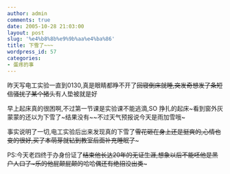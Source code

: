 ```yaml
---
author: admin
comments: true
date: 2005-10-28 21:03:00
layout: post
slug: '%e4%b8%8b%e9%9b%aa%e4%ba%86'
title: 下雪了~~~
wordpress_id: 57
categories:
- 蛋疼的事
---
```


昨天写电工实验一直到0130,真是眼睛都睁不开了~~回寝倒床就睡,突发奇想发了条短信骚扰了某个猪头~~有人垫被就是好

早上起床真的很困啊,不过第一节课是实验课不能逃滴,SO 挣扎的起床~看到窗外灰蒙蒙的还以为下雪了~结果没有~~不过天气预报说今天是雨加雪哦~

事实说明了一切,电工实验后出来发现真的下雪了~~雪花砸在身上还是挺爽的,心情也变的很好,买了本萌芽就钻到教室后面补充睡眠了~~~

PS:今天老四终于办身份证了~~结束他长达20年的无证生涯,想象以后不能呸他是黑户人口了~乐的他屁颠屁颠的~~哈哈~~偶还有绝招没出类~~~
